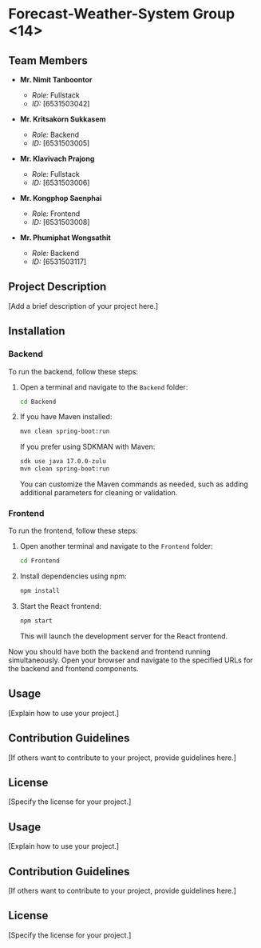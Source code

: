 # Forecast-Weather-System Group <14>

## Team Members

- **Mr. Nimit Tanboontor**
  - *Role:* Fullstack
  - *ID:* [6531503042]
  
- **Mr. Kritsakorn Sukkasem**
  - *Role:* Backend
  - *ID:* [6531503005]
  
- **Mr. Klavivach Prajong**
  - *Role:* Fullstack
  - *ID:* [6531503006]
  
- **Mr. Kongphop Saenphai**
  - *Role:* Frontend
  - *ID:* [6531503008]
  
- **Mr. Phumiphat Wongsathit**
  - *Role:* Backend
  - *ID:* [6531503117]

## Project Description

[Add a brief description of your project here.]

## Installation

### Backend

To run the backend, follow these steps:

1. Open a terminal and navigate to the `Backend` folder:
    ```bash
    cd Backend
    ```

2. If you have Maven installed:
    ```bash
    mvn clean spring-boot:run
    ```

   If you prefer using SDKMAN with Maven:
    ```bash
    sdk use java 17.0.0-zulu
    mvn clean spring-boot:run
    ```

   You can customize the Maven commands as needed, such as adding additional parameters for cleaning or validation.

### Frontend

To run the frontend, follow these steps:

1. Open another terminal and navigate to the `Frontend` folder:
    ```bash
    cd Frontend
    ```

2. Install dependencies using npm:
    ```bash
    npm install
    ```

3. Start the React frontend:
    ```bash
    npm start
    ```

   This will launch the development server for the React frontend.

Now you should have both the backend and frontend running simultaneously. Open your browser and navigate to the specified URLs for the backend and frontend components.

## Usage

[Explain how to use your project.]

## Contribution Guidelines

[If others want to contribute to your project, provide guidelines here.]

## License

[Specify the license for your project.]


## Usage

[Explain how to use your project.]

## Contribution Guidelines

[If others want to contribute to your project, provide guidelines here.]

## License

[Specify the license for your project.]


